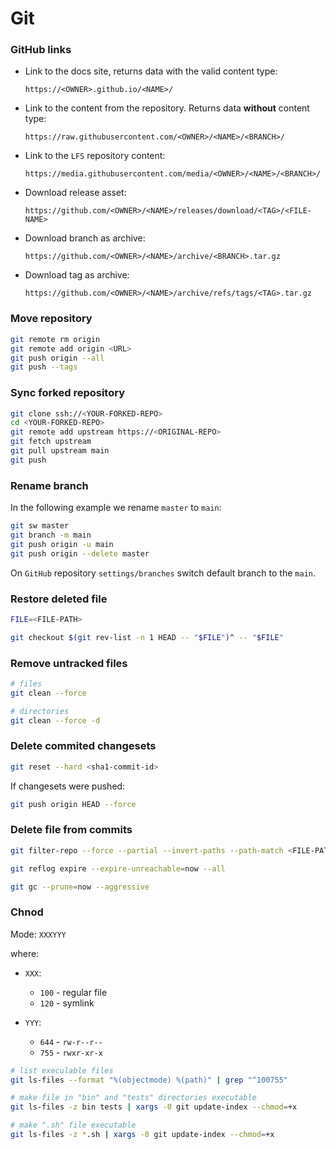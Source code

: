 # Git

### GitHub links

- Link to the docs site, returns data with the valid content type:

    ```text
    https://<OWNER>.github.io/<NAME>/
    ```

- Link to the content from the repository. Returns data **without** content type:

    ```text
    https://raw.githubusercontent.com/<OWNER>/<NAME>/<BRANCH>/
    ```

- Link to the `LFS` repository content:

    ```text
    https://media.githubusercontent.com/media/<OWNER>/<NAME>/<BRANCH>/
    ```

- Download release asset:

    ```text
    https://github.com/<OWNER>/<NAME>/releases/download/<TAG>/<FILE-NAME>
    ```

- Download branch as archive:

    ```text
    https://github.com/<OWNER>/<NAME>/archive/<BRANCH>.tar.gz
    ```

- Download tag as archive:

    ```text
    https://github.com/<OWNER>/<NAME>/archive/refs/tags/<TAG>.tar.gz
    ```

### Move repository

```sh
git remote rm origin
git remote add origin <URL>
git push origin --all
git push --tags
```

### Sync forked repository

```sh
git clone ssh://<YOUR-FORKED-REPO>
cd <YOUR-FORKED-REPO>
git remote add upstream https://<ORIGINAL-REPO>
git fetch upstream
git pull upstream main
git push

```

### Rename branch

In the following example we rename `master` to `main`:

```sh
git sw master
git branch -m main
git push origin -u main
git push origin --delete master
```

On `GitHub` repository `settings/branches` switch default branch to the `main`.

### Restore deleted file

```sh
FILE=<FILE-PATH>

git checkout $(git rev-list -n 1 HEAD -- "$FILE")^ -- "$FILE"
```

### Remove untracked files

```sh
# files
git clean --force

# directories
git clean --force -d
```

### Delete commited changesets

```sh
git reset --hard <sha1-commit-id>
```

If changesets were pushed:

```sh
git push origin HEAD --force
```

### Delete file from commits

```sh
git filter-repo --force --partial --invert-paths --path-match <FILE-PATH>

git reflog expire --expire-unreachable=now --all

git gc --prune=now --aggressive
```

### Chnod

Mode: `XXXYYY`

where:

- `XXX`:

    - `100` - regular file
    - `120` - symlink

- `YYY`:

    - `644` - `rw-r--r--`
    - `755` - `rwxr-xr-x`

```sh
# list execulable files
git ls-files --format "%(objectmode) %(path)" | grep "^100755"

# make file in "bin" and "tests" directories executable
git ls-files -z bin tests | xargs -0 git update-index --chmod=+x

# make ".sh" file executable
git ls-files -z *.sh | xargs -0 git update-index --chmod=+x
```
